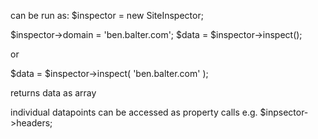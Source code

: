  can be run as:
 $inspector = new SiteInspector;

 $inspector->domain = 'ben.balter.com';
 $data = $inspector->inspect();
 
 or 
 
 $data = $inspector->inspect( 'ben.balter.com' );
 
 returns data as array
 
 individual datapoints can be accessed as property calls e.g. $inpsector->headers;